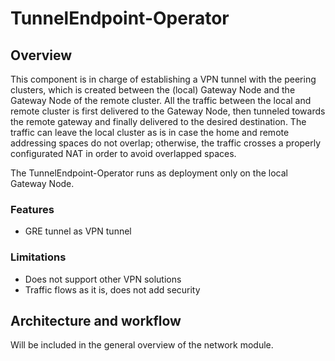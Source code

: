 # TunnelEndpoint-Operator
## Overview
This component is in charge of establishing a VPN tunnel with the peering clusters, which is created between the (local) Gateway Node and the Gateway Node of the remote cluster.
All the traffic between the local and remote cluster is first delivered to the Gateway Node, then tunneled towards the remote gateway and finally delivered to the desired destination.
The traffic can leave the local cluster as is in case the home and remote addressing spaces do not overlap; otherwise, the traffic crosses a properly configurated NAT in order to avoid overlapped spaces.

The TunnelEndpoint-Operator runs as deployment only on the local Gateway Node.

### Features
* GRE tunnel as VPN tunnel

### Limitations
* Does not support other VPN solutions
* Traffic flows as it is, does not add security 

## Architecture and workflow
Will be included in the general overview of the network module.
